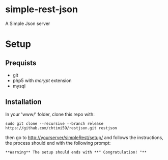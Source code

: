 # simple-rest-json
A Simple Json server

# Setup

## Prequists
- git
- php5 with *mcrypt* extension
- mysql

## Installation

In your 'www/' folder, clone this repo with:
```
sudo git clone --recursive --branch release https://github.com/chtimi59/restjson.git restjson
```
then go to [http://yourserver/simpleRest/setup/](http://yourserver/simpleRest/setup/) and follows the instructions,
the process should end with the following prompt:

```
**Warning** The setup should ends with **" Congratulation! "**
```